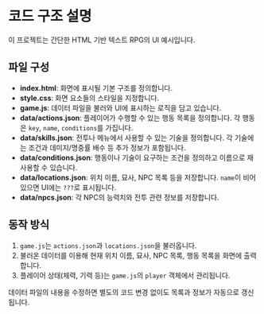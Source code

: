 # 코드 구조 설명

이 프로젝트는 간단한 HTML 기반 텍스트 RPG의 UI 예시입니다.

## 파일 구성
- **index.html**: 화면에 표시될 기본 구조를 정의합니다.
- **style.css**: 화면 요소들의 스타일을 지정합니다.
- **game.js**: 데이터 파일을 불러와 UI에 표시하는 로직을 담고 있습니다.
- **data/actions.json**: 플레이어가 수행할 수 있는 행동 목록을 정의합니다. 각 행동은 `key`, `name`, `conditions`를 가집니다.
- **data/skills.json**: 전투나 메뉴에서 사용할 수 있는 기술을 정의합니다. 각 기술에는 조건과 데미지/명중률 배수 등 추가 정보가 포함됩니다.
- **data/conditions.json**: 행동이나 기술이 요구하는 조건을 정의하고 이름으로 재사용할 수 있습니다.
- **data/locations.json**: 위치 이름, 묘사, NPC 목록 등을 저장합니다. `name`이 비어 있으면 UI에는 `???`로 표시됩니다.
- **data/npcs.json**: 각 NPC의 능력치와 전투 관련 정보를 저장합니다.

## 동작 방식
1. `game.js`는 `actions.json`과 `locations.json`을 불러옵니다.
2. 불러온 데이터를 이용해 현재 위치 이름, 묘사, NPC 목록, 행동 목록을 화면에 출력합니다.
3. 플레이어 상태(체력, 기력 등)는 `game.js`의 `player` 객체에서 관리됩니다.

데이터 파일의 내용을 수정하면 별도의 코드 변경 없이도 목록과 정보가 자동으로 갱신됩니다.
